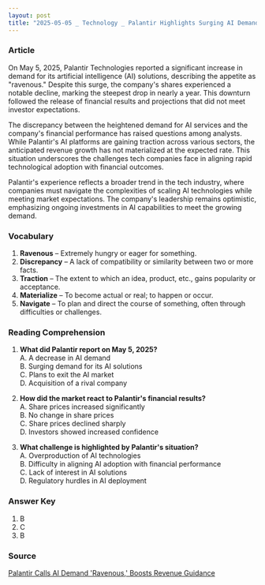 ```yaml
---
layout: post
title: "2025-05-05 _ Technology _ Palantir Highlights Surging AI Demand Amid Revenue Forecast Adjustment"
---
```


### Article

On May 5, 2025, Palantir Technologies reported a significant increase in demand for its artificial intelligence (AI) solutions, describing the appetite as "ravenous." Despite this surge, the company's shares experienced a notable decline, marking the steepest drop in nearly a year. This downturn followed the release of financial results and projections that did not meet investor expectations.

The discrepancy between the heightened demand for AI services and the company's financial performance has raised questions among analysts. While Palantir's AI platforms are gaining traction across various sectors, the anticipated revenue growth has not materialized at the expected rate. This situation underscores the challenges tech companies face in aligning rapid technological adoption with financial outcomes.

Palantir's experience reflects a broader trend in the tech industry, where companies must navigate the complexities of scaling AI technologies while meeting market expectations. The company's leadership remains optimistic, emphasizing ongoing investments in AI capabilities to meet the growing demand.

<!-- split -->  

### Vocabulary

1. **Ravenous** – Extremely hungry or eager for something.
2. **Discrepancy** – A lack of compatibility or similarity between two or more facts.
3. **Traction** – The extent to which an idea, product, etc., gains popularity or acceptance.
4. **Materialize** – To become actual or real; to happen or occur.
5. **Navigate** – To plan and direct the course of something, often through difficulties or challenges.

<!-- split -->  

### Reading Comprehension

1. **What did Palantir report on May 5, 2025?**  
   A. A decrease in AI demand  
   B. Surging demand for its AI solutions  
   C. Plans to exit the AI market  
   D. Acquisition of a rival company  

2. **How did the market react to Palantir's financial results?**  
   A. Share prices increased significantly  
   B. No change in share prices  
   C. Share prices declined sharply  
   D. Investors showed increased confidence  

3. **What challenge is highlighted by Palantir's situation?**  
   A. Overproduction of AI technologies  
   B. Difficulty in aligning AI adoption with financial performance  
   C. Lack of interest in AI solutions  
   D. Regulatory hurdles in AI deployment  

<!-- split -->  

### Answer Key

1. B  
2. C  
3. B  

<!-- split -->  

### Source

[Palantir Calls AI Demand 'Ravenous,' Boosts Revenue Guidance]([https://www.example.com](https://www.bloomberg.com/news/articles/2025-05-05/palantir-calls-ai-demand-ravenous-boosts-revenue-guidance?embedded-checkout=true))
